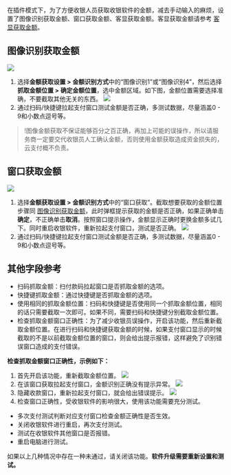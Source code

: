 在插件模式下，为了方便收银人员获取收银软件的金额，减去手动输入的麻烦，设置了图像识别获取金额、窗口获取金额、客显获取金额。客显获取金额请参考 [客显获取金额](https://cloud.tencent.com/document/product/569/39142)。

## 图像识别获取金额
![](https://main.qcloudimg.com/raw/34089dfca65db39c1163dcc6288eb095.png)
1. 选择**金额获取设置 > 金额识别方式**中的“图像识别1”或“图像识别4”，然后选择**抓取金额位置 > 确定金额位置**，选中金额区域。如下图，金额位置需要选择准确，不要截取其他无关的东西。
![](https://main.qcloudimg.com/raw/af85c43d1f77ab377f9271cd1874fd3f.png)
2. 通过扫码/快捷键拉起支付窗口测试金额是否正确，多测试数据，尽量涵盖0 - 9和小数点逗号等。

>!图像金额获取不保证能够百分之百正确，再加上可能的误操作，所以请服务商一定要交代收银员人工确认金额，否则使用金额获取造成资金损失的，云支付概不负责。

## 窗口获取金额
![](https://main.qcloudimg.com/raw/95a8e0dbd3dd4a0424d305c5859531f4.png)
1. 选择**金额获取设置 > 金额识别方式**中的“窗口获取”。截取想要获取的金额位置步骤同 [图像识别获取金额](#.E5.9B.BE.E5.83.8F.E8.AF.86.E5.88.AB.E8.8E.B7.E5.8F.96.E9.87.91.E9.A2.9D)，此时弹框提示获取的金额是否正确，如果正确单击**确定**，不正确单击**取消**。按照窗口提示操作，金额显示正确时更换金额多试几下。同时重启收银软件，重新拉起支付窗口，测试是否正确。
![](https://main.qcloudimg.com/raw/8602584b5e2d9f8fd00601f0e4d2546c.png)
2. 通过扫码/快捷键拉起支付窗口测试金额是否正确，多测试数据，尽量涵盖0 - 9和小数点逗号等。

## 其他字段参考
- 扫码抓取金额：扫付款码拉起窗口是否抓取金额的选项。
- 快捷键抓取金额：通过快捷键是否抓取金额的选项。
- 使用相同的抓取金额位置：扫码和快捷键是否使用同一个抓取金额位置，相同的话只需要截取一次即可。如果不同，需要扫码和快捷键分别截取金额位置。
- 检查抓取金额窗口正确性：为了减少收银员误操作，开启该功能，然后重新截取金额位置。在进行扫码和快捷键获取金额的时候，如果支付窗口显示的时候截取的不是以前截取金额位置的窗口，则会给出提示报错，这样避免了识别错误窗口造成的支付错误。

**检查抓取金额窗口正确性，示例如下：**
1. 首先开启该功能，重新截取金额位置。
![](https://main.qcloudimg.com/raw/8602584b5e2d9f8fd00601f0e4d2546c.png)
2. 在该窗口获取拉起支付窗口，金额识别正确没有提示异常。
![](https://main.qcloudimg.com/raw/40bd4b0c3f2857eb4ee0f285fdab4ca9.png)
3. 隐藏收款窗口，重新拉起支付窗口，就会给出错误提示。
![](https://main.qcloudimg.com/raw/d61509a22dcba6cd0953caaec24ebdf7.png)
4. 检查窗口正确性，受收银软件的影响很大，使用该功能需要充分测试。
 - 多次支付测试判断对应支付窗口检查金额正确性是否生效。
 - 关闭收银软件进行重启，再次支付测试。
 - 测试在收银软件其他窗口是否报错。
 - 重启电脑进行测试。

 如果以上几种情况中存在一种未通过，请关闭该功能。**软件升级需要重新设置和测试。**
